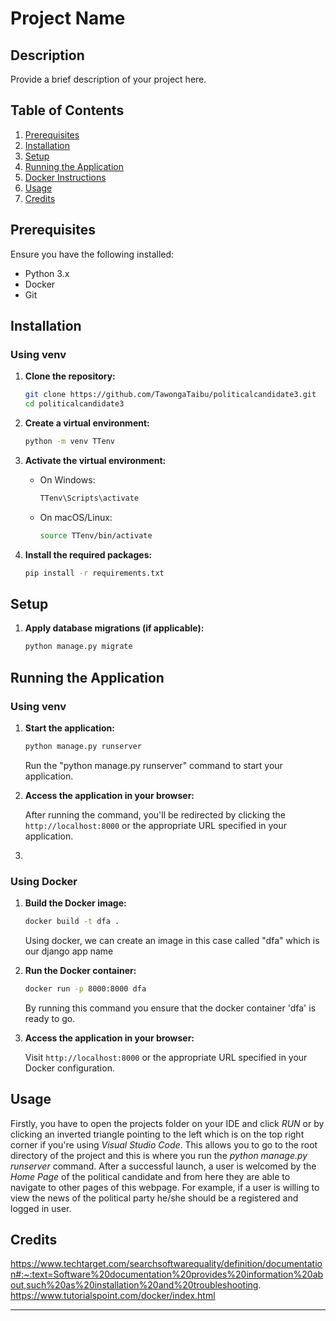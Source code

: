 # Project Name

## Description

Provide a brief description of your project here.

## Table of Contents

1. [Prerequisites](#prerequisites)
2. [Installation](#installation)
3. [Setup](#setup)
4. [Running the Application](#running-the-application)
5. [Docker Instructions](#docker-instructions)
6. [Usage](#usage)
7. [Credits](#credits)

## Prerequisites

Ensure you have the following installed:

- Python 3.x
- Docker
- Git

## Installation

### Using venv

1. **Clone the repository:**

    ```bash
    git clone https://github.com/TawongaTaibu/politicalcandidate3.git
    cd politicalcandidate3
    ```

2. **Create a virtual environment:**

    ```bash
    python -m venv TTenv
    ```

3. **Activate the virtual environment:**

    - On Windows:
      ```bash
      TTenv\Scripts\activate
      ```

    - On macOS/Linux:
      ```bash
      source TTenv/bin/activate
      ```

4. **Install the required packages:**

    ```bash
    pip install -r requirements.txt
    ```

## Setup

1. **Apply database migrations (if applicable):**

    ```bash
    python manage.py migrate
    ```

## Running the Application

### Using venv

1. **Start the application:**

    ```bash
    python manage.py runserver
    ```

   Run the "python manage.py runserver" command to start your application. 
   
3. **Access the application in your browser:**

    After running the command, you'll be redirected by clicking the `http://localhost:8000` or the appropriate URL specified in your application.

5.
### Using Docker

1. **Build the Docker image:**

    ```bash
    docker build -t dfa .
    
    ```

    Using docker, we can create an image in this case called "dfa" which is our django app name

2. **Run the Docker container:**

    ```bash
    docker run -p 8000:8000 dfa
    ```

   By running this command you ensure that the docker container 'dfa' is ready to go.

3. **Access the application in your browser:**

    Visit `http://localhost:8000` or the appropriate URL specified in your Docker configuration.


## Usage
Firstly, you have to open the projects folder on your IDE and click *RUN* or by clicking 
an inverted triangle pointing to the left which is on the top right corner
if you're using *Visual Studio Code*. This allows you to go to the root directory of the project
and this is where you run the *python manage.py runserver* command. After a successful launch, a user is welcomed
by the *Home Page* of the political candidate and from here they are able to navigate to other pages of this webpage.
For example, if a user is willing to view the news of the political party he/she should be a registered and logged in user.

## Credits

https://www.techtarget.com/searchsoftwarequality/definition/documentation#:~:text=Software%20documentation%20provides%20information%20about,such%20as%20installation%20and%20troubleshooting.
https://www.tutorialspoint.com/docker/index.html

---
